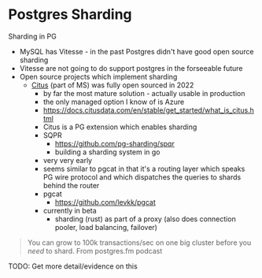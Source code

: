 # Postgres Sharding

Sharding in PG
*  MySQL has Vitesse - in the past Postgres didn't have good open source sharding
  * Vitesse are not going to do support postgres in the forseeable future
* Open source projects which implement sharding
  * [Citus](https://www.citusdata.com/) (part of MS) was fully open sourced in 2022
    * by far the most mature solution - actually usable in production
    * the only managed option I know of is Azure
    * https://docs.citusdata.com/en/stable/get_started/what_is_citus.html
    * Citus is a PG extension which enables sharding
	* SQPR
		* https://github.com/pg-sharding/spqr
		* building a sharding system in go
    * very very early
    * seems similar to pgcat in that it's a routing layer which speaks PG wire protocol and which dispatches the queries to shards behind the router
	* pgcat
		* https://github.com/levkk/pgcat
    * currently in beta
		* sharding (rust) as part of a proxy (also does connection pooler, load balancing, failover)

> You can grow to 100k transactions/sec on one big cluster before you _need_ to shard.
> From postgres.fm podcast

TODO: Get more detail/evidence on this